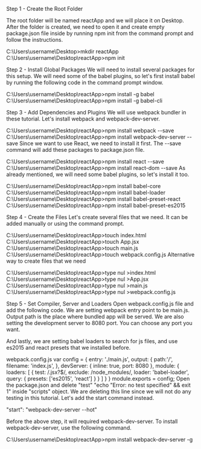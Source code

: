 
Step 1 - Create the Root Folder

The root folder will be named reactApp and we will place it on Desktop. After the folder is created, we need to open it and create empty package.json file inside by running npm init from the command prompt and follow the instructions.

C:\Users\username\Desktop>mkdir reactApp
C:\Users\username\Desktop\reactApp>npm init

Step 2 - Install Global Packages
We will need to install several packages for this setup. We will need some of the babel plugins, so let's first install babel by running the following code in the command prompt window.

C:\Users\username\Desktop\reactApp>npm install -g babel
C:\Users\username\Desktop\reactApp>npm install -g babel-cli

Step 3 - Add Dependencies and Plugins
We will use webpack bundler in these tutorial. Let's install webpack and webpack-dev-server.

C:\Users\username\Desktop\reactApp>npm install webpack --save
C:\Users\username\Desktop\reactApp>npm install webpack-dev-server --save
Since we want to use React, we need to install it first. The --save command will add these packages to package.json file.

C:\Users\username\Desktop\reactApp>npm install react --save
C:\Users\username\Desktop\reactApp>npm install react-dom --save
As already mentioned, we will need some babel plugins, so let's install it too.

C:\Users\username\Desktop\reactApp>npm install babel-core
C:\Users\username\Desktop\reactApp>npm install babel-loader
C:\Users\username\Desktop\reactApp>npm install babel-preset-react
C:\Users\username\Desktop\reactApp>npm install babel-preset-es2015

Step 4 - Create the Files
Let's create several files that we need. It can be added manually or using the command prompt.

C:\Users\username\Desktop\reactApp>touch index.html
C:\Users\username\Desktop\reactApp>touch App.jsx
C:\Users\username\Desktop\reactApp>touch main.js
C:\Users\username\Desktop\reactApp>touch webpack.config.js
Alternative way to create files that we need

C:\Users\username\Desktop\reactApp>type nul >index.html
C:\Users\username\Desktop\reactApp>type nul >App.jsx
C:\Users\username\Desktop\reactApp>type nul >main.js
C:\Users\username\Desktop\reactApp>type nul >webpack.config.js

Step 5 - Set Compiler, Server and Loaders
Open webpack.config.js file and add the following code. We are setting webpack entry point to be main.js. Output path is the place where bundled app will be served. We are also setting the development server to 8080 port. You can choose any port you want.

And lastly, we are setting babel loaders to search for js files, and use es2015 and react presets that we installed before.

webpack.config.js
var config = {
   entry: './main.js',
   output: {
      path:'/',
      filename: 'index.js',
   },
   devServer: {
      inline: true,
      port: 8080
   },
   module: {
      loaders: [
         {
            test: /\.jsx?$/,
            exclude: /node_modules/,
            loader: 'babel-loader',
            query: {
               presets: ['es2015', 'react']
            }
         }
      ]
   }
}
module.exports = config;
Open the package.json and delete "test" "echo \"Error: no test specified\" && exit 1" inside "scripts" object. We are deleting this line since we will not do any testing in this tutorial. Let's add the start command instead.

"start": "webpack-dev-server --hot"

Before the above step, it will required webpack-dev-server. To install webpack-dev-server, use the following command.

C:\Users\username\Desktop\reactApp>npm install webpack-dev-server -g